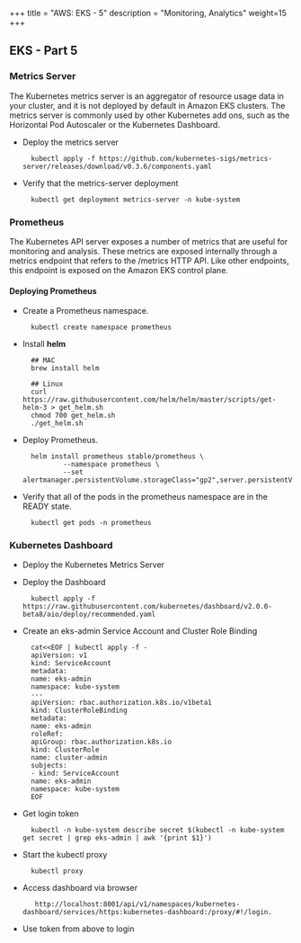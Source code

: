 +++
title = "AWS: EKS - 5"
description = "Monitoring, Analytics"
weight=15
+++


## EKS - Part 5

### Metrics Server

The Kubernetes metrics server is an aggregator of resource usage data in your cluster, and it is not deployed by default in Amazon EKS clusters. The metrics server is commonly used by other Kubernetes add ons, such as the Horizontal Pod Autoscaler or the Kubernetes Dashboard. 

* Deploy the metrics server

        kubectl apply -f https://github.com/kubernetes-sigs/metrics-server/releases/download/v0.3.6/components.yaml


* Verify that the metrics-server deployment

        kubectl get deployment metrics-server -n kube-system



### Prometheus


The Kubernetes API server exposes a number of metrics that are useful for monitoring and analysis. These metrics are exposed internally through a metrics endpoint that refers to the /metrics HTTP API. Like other endpoints, this endpoint is exposed on the Amazon EKS control plane. 


#### Deploying Prometheus


* Create a Prometheus namespace.

        kubectl create namespace prometheus

* Install __helm__

        ## MAC
        brew install helm

        ## Linux
        curl https://raw.githubusercontent.com/helm/helm/master/scripts/get-helm-3 > get_helm.sh
        chmod 700 get_helm.sh
        ./get_helm.sh

* Deploy Prometheus.

        helm install prometheus stable/prometheus \
                --namespace prometheus \
                --set alertmanager.persistentVolume.storageClass="gp2",server.persistentVolume.storageClass="gp2"

* Verify that all of the pods in the prometheus namespace are in the READY state.

        kubectl get pods -n prometheus


### Kubernetes Dashboard

* Deploy the Kubernetes Metrics Server

* Deploy the Dashboard

        kubectl apply -f https://raw.githubusercontent.com/kubernetes/dashboard/v2.0.0-beta8/aio/deploy/recommended.yaml

* Create an eks-admin Service Account and Cluster Role Binding

        cat<<EOF | kubectl apply -f -
        apiVersion: v1
        kind: ServiceAccount
        metadata:
        name: eks-admin
        namespace: kube-system
        ---
        apiVersion: rbac.authorization.k8s.io/v1beta1
        kind: ClusterRoleBinding
        metadata:
        name: eks-admin
        roleRef:
        apiGroup: rbac.authorization.k8s.io
        kind: ClusterRole
        name: cluster-admin
        subjects:
        - kind: ServiceAccount
        name: eks-admin
        namespace: kube-system
        EOF

* Get login token 

        kubectl -n kube-system describe secret $(kubectl -n kube-system get secret | grep eks-admin | awk '{print $1}')

* Start the kubectl proxy

        kubectl proxy

* Access dashboard via browser

         http://localhost:8001/api/v1/namespaces/kubernetes-dashboard/services/https:kubernetes-dashboard:/proxy/#!/login.

* Use token from above to login




